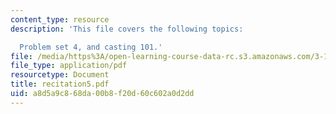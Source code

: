 ```yaml
---
content_type: resource
description: 'This file covers the following topics:

  Problem set 4, and casting 101.'
file: /media/https%3A/open-learning-course-data-rc.s3.amazonaws.com/3-185-transport-phenomena-in-materials-engineering-fall-2003/a8d5a9c868da00b8f20d60c602a0d2dd_recitation5.pdf
file_type: application/pdf
resourcetype: Document
title: recitation5.pdf
uid: a8d5a9c8-68da-00b8-f20d-60c602a0d2dd
---
```


